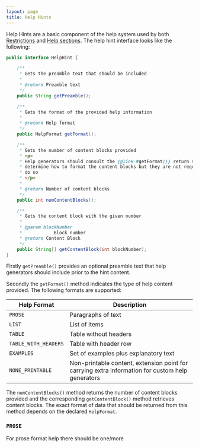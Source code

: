 ```yaml
---
layout: page
title: Help Hints
---
```


Help Hints are a basic component of the help system used by both [Restrictions](../restrictions/index.html) and [Help sections](sections.html). The help hint interface looks like the following:

```java
public interface HelpHint {

    /**
     * Gets the preamble text that should be included
     * 
     * @return Preamble text
     */
    public String getPreamble();

    /**
     * Gets the format of the provided help information
     * 
     * @return Help format
     */
    public HelpFormat getFormat();

    /**
     * Gets the number of content blocks provided
     * <p>
     * Help generators should consult the {@link #getFormat()} return value to
     * determine how to format the content blocks but they are not required to
     * do so
     * </p>
     * 
     * @return Number of content blocks
     */
    public int numContentBlocks();

    /**
     * Gets the content block with the given number
     * 
     * @param blockNumber
     *            Block number
     * @return Content Block
     */
    public String[] getContentBlock(int blockNumber);
}
```

Firstly `getPreamble()` provides an optional preamble text that help generators should include prior to the hint content.

Secondly the `getFormat()` method indicates the type of help content provided. The following formats are supported:

| Help Format | Description |
| --- | --- |
| `PROSE` | Paragraphs of text |
| `LIST` | List of items |
| `TABLE` | Table without headers |
| `TABLE_WITH_HEADERS` | Table with header row |
| `EXAMPLES` | Set of examples plus explanatory text |
| `NONE_PRINTABLE` | Non-printable content, extension point for carrying extra information for custom help generators |

The `numContentBlocks()` method returns the number of content blocks provided and the corresponding `getContentBlock()` method retrieves content blocks. The exact format of data that should be returned from this method depends on the declared `HelpFormat`.

### `PROSE`

For prose format help there should be one/more